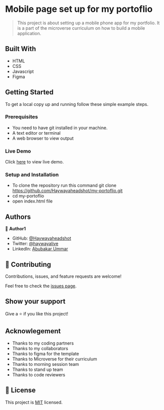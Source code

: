 # Mobile page set up for my portoflio

> This project is about setting up a mobile phone app for my portfolio. It is a part of the microverse curriculum on how to build a mobile application.


## Built With

- HTML 
- CSS
- Javascript
- Figma


## Getting Started


To get a local copy up and running follow these simple example steps.

### Prerequisites
- You need to have git installed in your machine.
- A text editor or terminal
- A web browser to view output

### Live Demo
Click [here](https://haywayaheadshot.github.io/my-portoflio/) to view live demo.

### Setup and Installation
- To clone the repository run this command git clone https://github.com/Haywayaheadshot/my-portoflio.git
- cd my-portoflio
- open index.html file


## Authors

👤 **Author1**

- GitHub: [@Haywayaheadshot](https://github.com/Haywayaheadshot)
- Twitter: [@haywayalive](https://twitter.com/haywayalive)
- LinkedIn: [Abubakar Ummar](https://linkedin.com/in/abubakar-ummar-4b6643245)


## 🤝 Contributing

Contributions, issues, and feature requests are welcome!

Feel free to check the [issues page](../../issues/).

## Show your support

Give a ⭐️ if you like this project!

## Acknowlegement
- Thanks to my coding partners
- Thanks to my collaborators
- Thanks to figma for the template
- Thanks to Microverse for their curriculum
- Thanks to morning session team
- Thanks to stand up team
- Thanks to code reviewers

## 📝 License

This project is [MIT](./LICENSE) licensed.
